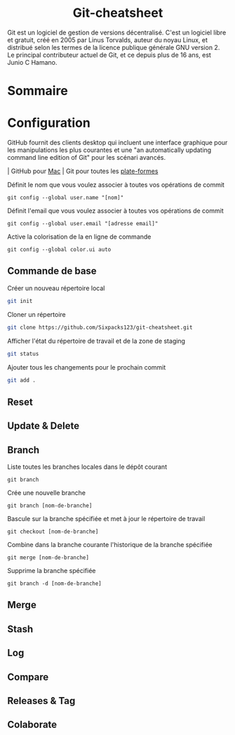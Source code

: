  # <center> Git-cheatsheet</center>

Git est un logiciel de gestion de versions décentralisé. C'est un logiciel libre et gratuit, créé en 2005 par Linus Torvalds, auteur du noyau Linux, et distribué selon les termes de la licence publique générale GNU version 2. Le principal contributeur actuel de Git, et ce depuis plus de 16 ans, est Junio C Hamano.

# Sommaire 


# Configuration
GitHub fournit des clients desktop qui incluent une interface
graphique pour les manipulations les plus courantes et une "an
automatically updating command line edition of Git" pour les scénari
avancés.

 |
GitHub pour [Mac](https://mac.github.com) |
Git pour toutes les [plate-formes](http://git-scm.com)


Définit le nom que vous voulez associer à toutes vos opérations de
commit
```
git config --global user.name "[nom]"
```
Définit l'email que vous voulez associer à toutes vos opérations de commit

```
git config --global user.email "[adresse email]"
```
Active la colorisation de la  en ligne de commande

```
git config --global color.ui auto
```
## Commande de base
Créer un nouveau répertoire local
```BASH
git init
```
Cloner un répertoire
```BASH
git clone https://github.com/Sixpacks123/git-cheatsheet.git
```
Afficher l'état du répertoire de travail et de la zone de staging
```BASH
git status
```
Ajouter tous les changements pour le prochain commit
```BASH
git add .
```
## Reset

## Update & Delete

## Branch
Liste toutes les branches locales dans le dépôt courant
```
git branch
```
Crée une nouvelle branche

```
git branch [nom-de-branche]
```
Bascule sur la branche spécifiée et met à jour le répertoire de travail

```
git checkout [nom-de-branche]
```
Combine dans la branche courante l'historique de la branche spécifiée
```
git merge [nom-de-branche]
```
Supprime la branche spécifiée

```
git branch -d [nom-de-branche]
```

## Merge

## Stash

## Log

## Compare 

## Releases & Tag 

## Colaborate 